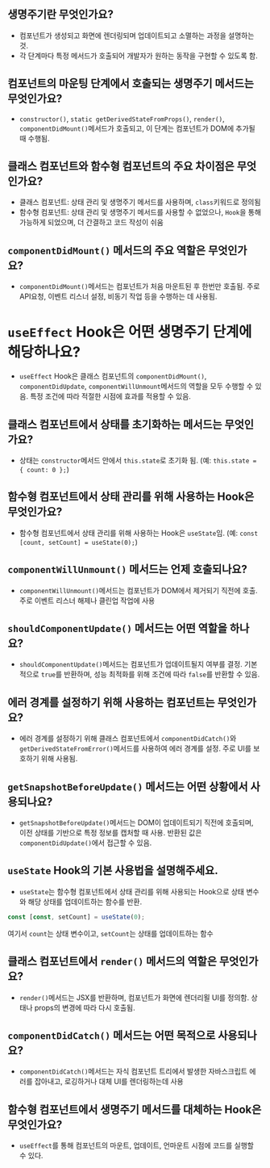 ## **생명주기란 무엇인가요?**

- 컴포넌트가 생성되고 화면에 렌더링되며 업데이트되고 소멸하는 과정을 설명하는 것.
- 각 단계마다 특정 메서드가 호출되어 개발자가 원하는 동작을 구현할 수 있도록 함.

## **컴포넌트의 마운팅 단계에서 호출되는 생명주기 메서드는 무엇인가요?**

- `constructor()`, `static getDerivedStateFromProps()`, `render()`, `componentDidMount()`메서드가 호출되고, 이 단계는 컴포넌트가 DOM에 추가될 때 수행됨.

## **클래스 컴포넌트와 함수형 컴포넌트의 주요 차이점은 무엇인가요?**

- 클래스 컴포넌트: 상태 관리 및 생명주기 메서드를 사용하며, `class`키워드로 정의됨
- 함수형 컴포넌트: 상태 관리 및 생명주기 메서드를 사용할 수 없었으나, `Hook`을 통해 가능하게 되었으며, 더 간결하고 코드 작성이 쉬움

## **`componentDidMount()` 메서드의 주요 역할은 무엇인가요?**

- `componentDidMount()`메서드는 컴포넌트가 처음 마운트된 후 한번만 호출됨.
주로 API요청, 이벤트 리스너 설정, 비동기 작업 등을 수행하는 데 사용됨.

# **`useEffect` Hook은 어떤 생명주기 단계에 해당하나요?**

- `useEffect` Hook은 클래스 컴포넌트의 `componentDidMount()`, `componentDidUpdate`, `componentWillUnmount`메서드의 역할을 모두 수행할 수 있음.
특정 조건에 따라 적절한 시점에 효과를 적용할 수 있음.

## **클래스 컴포넌트에서 상태를 초기화하는 메서드는 무엇인가요?**

- 상태는 `constructor`메서드 안에서 `this.state`로 초기화 됨.
(예: `this.state = { count: 0 };`)

## **함수형 컴포넌트에서 상태 관리를 위해 사용하는 Hook은 무엇인가요?**

- 함수형 컴포넌트에서 상태 관리를 위해 사용하는 Hook은 `useState`임.
(예: `const [count, setCount] = useState(0);`)

## **`componentWillUnmount()` 메서드는 언제 호출되나요?**

- `componentWillUnmount()`메서드는 컴포넌트가 DOM에서 제거되기 직전에 호출.
주로 이벤트 리스너 해제나 클린업 작업에 사용

## **`shouldComponentUpdate()` 메서드는 어떤 역할을 하나요?**

- `shouldComponentUpdate()`메서드는 컴포넌트가 업데이트될지 여부를 결정.
기본적으로 `true`를 반환하며, 성능 최적화를 위해 조건에 따라 `false`를 반환할 수 있음.

## **에러 경계를 설정하기 위해 사용하는 컴포넌트는 무엇인가요?**

- 에러 경계를 설정하기 위해 클래스 컴포넌트에서 `componentDidCatch()`와 `getDerivedStateFromError()`메서드를 사용하여 에러 경계를 설정. 주로 UI를 보호하기 위해 사용됨.

## **`getSnapshotBeforeUpdate()` 메서드는 어떤 상황에서 사용되나요?**

- `getSnapshotBeforeUpdate()`메서드는 DOM이 업데이트되기 직전에 호출되며, 이전 상태를 기반으로 특정 정보를 캡처할 때 사용. 반환된 값은 `componentDidUpdate()`에서 접근할 수 있음.

## **`useState` Hook의 기본 사용법을 설명해주세요.**

- `useState`는 함수형 컴포넌트에서 상태 관리를 위해 사용되는 Hook으로 상태 변수와 해당 상태를 업데이트하는 함수를 반환.
```javascript
const [const, setCount] = useState(0);
```
여기서 `count`는 상태 변수이고, `setCount`는 상태를 업데이트하는 함수

## **클래스 컴포넌트에서 `render()` 메서드의 역할은 무엇인가요?**

- `render()`메서드는 JSX를 반환하며, 컴포넌트가 화면에 렌더리욀 UI를 정의함.
상태나 props의 변경에 따라 다시 호출됨.

## **`componentDidCatch()` 메서드는 어떤 목적으로 사용되나요?**

- `componentDidCatch()`메서드는 자식 컴포넌트 트리에서 발생한 자바스크립트 에러를 잡아내고, 로깅하거나 대체 UI를 렌더링하는데 사용

## **함수형 컴포넌트에서 생명주기 메서드를 대체하는 Hook은 무엇인가요?**

- `useEffect`를 통해 컴포넌트의 마운트, 업데이트, 언마운트 시점에 코드를 실행할 수 있다.